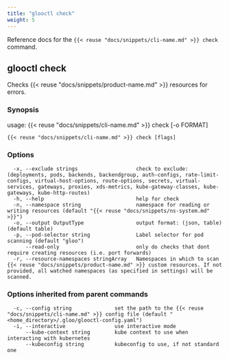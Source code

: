```yaml
---
title: "glooctl check"
weight: 5
---
```


Reference docs for the `{{< reuse "docs/snippets/cli-name.md" >}} check` command.

## glooctl check

Checks {{< reuse "docs/snippets/product-name.md" >}} resources for errors.

### Synopsis

usage: {{< reuse "docs/snippets/cli-name.md" >}} check [-o FORMAT]

```
{{< reuse "docs/snippets/cli-name.md" >}} check [flags]
```

### Options

```
  -x, --exclude strings                   check to exclude: (deployments, pods, backends, backendgroup, auth-configs, rate-limit-configs, virtual-host-options, route-options, secrets, virtual-services, gateways, proxies, xds-metrics, kube-gateway-classes, kube-gateways, kube-http-routes)
  -h, --help                              help for check
  -n, --namespace string                  namespace for reading or writing resources (default "{{< reuse "docs/snippets/ns-system.md" >}}")
  -o, --output OutputType                 output format: (json, table) (default table)
  -p, --pod-selector string               Label selector for pod scanning (default "gloo")
      --read-only                         only do checks that dont require creating resources (i.e. port forwards)
  -r, --resource-namespaces stringArray   Namespaces in which to scan {{< reuse "docs/snippets/product-name.md" >}} custom resources. If not provided, all watched namespaces (as specified in settings) will be scanned.
```

### Options inherited from parent commands

```
  -c, --config string              set the path to the {{< reuse "docs/snippets/cli-name.md" >}} config file (default "<home_directory>/.gloo/glooctl-config.yaml")
  -i, --interactive                use interactive mode
      --kube-context string        kube context to use when interacting with kubernetes
      --kubeconfig string          kubeconfig to use, if not standard one
```




